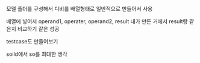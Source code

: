 모델 폴더를 구성해서 디비를 배열형태로 일반적으로 만들어서 사용

배열에 넣어서 operand1, operater, operand2, result
내가 만든 거에서 result랑 같은지 비교하기 
같은 성공

testcase도 만들어보기

soild에서 so를 최대한 생각


